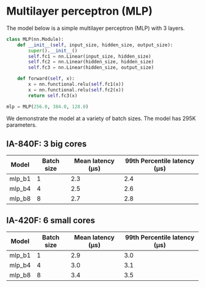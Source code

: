 # Multilayer perceptron (MLP)

The model below is a simple multilayer perceptron (MLP) with 3 layers.

```python
class MLP(nn.Module):
    def __init__(self, input_size, hidden_size, output_size):
        super().__init__()
        self.fc1 = nn.Linear(input_size, hidden_size)
        self.fc2 = nn.Linear(hidden_size, hidden_size)
        self.fc3 = nn.Linear(hidden_size, output_size)

    def forward(self, x):
        x = nn.functional.relu(self.fc1(x))
        x = nn.functional.relu(self.fc2(x))
        return self.fc3(x)

mlp = MLP(256.0, 384.0, 128.0)
```

We demonstrate the model at a variety of batch sizes. The model has 295K parameters.

## IA-840F: 3 big cores

| Model  | Batch size | Mean latency (μs) | 99th Percentile latency (μs) |
| ------ | ---------- | ----------------- | ---------------------------- |
| mlp_b1 | 1          | 2.3               | 2.4                          |
| mlp_b4 | 4          | 2.5               | 2.6                          |
| mlp_b8 | 8          | 2.7               | 2.8                          |

## IA-420F: 6 small cores

| Model  | Batch size | Mean latency (μs) | 99th Percentile latency (μs) |
| ------ | ---------- | ----------------- | ---------------------------- |
| mlp_b1 | 1          | 2.9               | 3.0                          |
| mlp_b4 | 4          | 3.0               | 3.1                          |
| mlp_b8 | 8          | 3.4               | 3.5                          |

